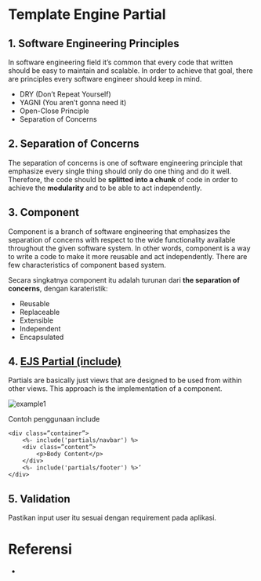 # Template Engine Partial

## 1. Software Engineering Principles

In software engineering field it’s common that every code that written should be easy to maintain and scalable. In order to achieve that goal, there are principles every software engineer should keep in mind.

- DRY (Don’t Repeat Yourself)
- YAGNI (You aren’t gonna need it)
- Open-Close Principle
- Separation of Concerns

## 2. Separation of Concerns

The separation of concerns is one of software engineering principle that emphasize every single thing should only do one thing and do it well. Therefore, the code should be **splitted into a chunk** of code in order to achieve the **modularity** and to be able to act independently.

## 3. Component

Component is a branch of software engineering that emphasizes the separation of concerns with respect to the wide functionality available throughout the given software system. In other words, component is a way to write a code to make it more reusable and act independently. There are few characteristics of component based system.

Secara singkatnya component itu adalah turunan dari **the separation of concerns**, dengan karateristik:
- Reusable
- Replaceable
- Extensible
- Independent
- Encapsulated

## 4. [EJS Partial (include)](https://ejs.co/#docs)

Partials are basically just views that are designed to be used from within other views. This approach is the implementation of a component.

![example1](https://raw.githubusercontent.com/teddyKoerniadi/my-note/master/images/ejspartial.png)

Contoh penggunaan include
```
<div class=”container”>
    <%- include('partials/navbar') %>
    <div class=”content”>
        <p>Body Content</p>
    </div>
    <%- include('partials/footer') %>’
</div>
```

## 5. Validation

Pastikan input user itu sesuai dengan requirement pada aplikasi.

# Referensi 
- 

